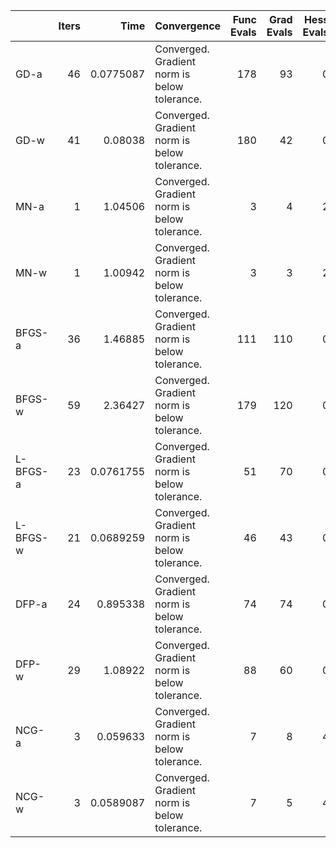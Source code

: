 |          |   Iters |      Time | Convergence                                  |   Func Evals |   Grad Evals |   Hess Evals |
|:---------|--------:|----------:|:---------------------------------------------|-------------:|-------------:|-------------:|
| GD-a     |      46 | 0.0775087 | Converged. Gradient norm is below tolerance. |          178 |           93 |            0 |
| GD-w     |      41 | 0.08038   | Converged. Gradient norm is below tolerance. |          180 |           42 |            0 |
| MN-a     |       1 | 1.04506   | Converged. Gradient norm is below tolerance. |            3 |            4 |            2 |
| MN-w     |       1 | 1.00942   | Converged. Gradient norm is below tolerance. |            3 |            3 |            2 |
| BFGS-a   |      36 | 1.46885   | Converged. Gradient norm is below tolerance. |          111 |          110 |            0 |
| BFGS-w   |      59 | 2.36427   | Converged. Gradient norm is below tolerance. |          179 |          120 |            0 |
| L-BFGS-a |      23 | 0.0761755 | Converged. Gradient norm is below tolerance. |           51 |           70 |            0 |
| L-BFGS-w |      21 | 0.0689259 | Converged. Gradient norm is below tolerance. |           46 |           43 |            0 |
| DFP-a    |      24 | 0.895338  | Converged. Gradient norm is below tolerance. |           74 |           74 |            0 |
| DFP-w    |      29 | 1.08922   | Converged. Gradient norm is below tolerance. |           88 |           60 |            0 |
| NCG-a    |       3 | 0.059633  | Converged. Gradient norm is below tolerance. |            7 |            8 |            4 |
| NCG-w    |       3 | 0.0589087 | Converged. Gradient norm is below tolerance. |            7 |            5 |            4 |